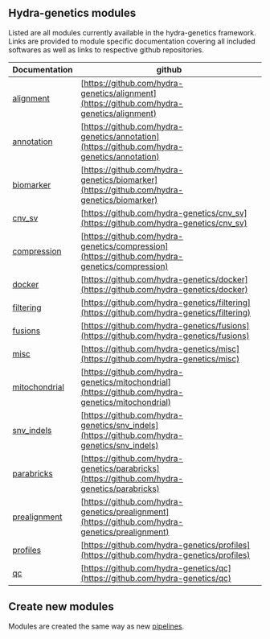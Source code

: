 ## Hydra-genetics modules
Listed are all modules currently available in the hydra-genetics framework. Links are provided to module specific documentation
covering all included softwares as well as links to respective github repositories.  

| Documentation | github |
| ----------------------------------- | ------ |
| [alignment]() | [https://github.com/hydra-genetics/alignment](https://github.com/hydra-genetics/alignment) |
| [annotation]() | [https://github.com/hydra-genetics/annotation](https://github.com/hydra-genetics/annotation) |
| [biomarker]() | [https://github.com/hydra-genetics/biomarker](https://github.com/hydra-genetics/biomarker) |
| [cnv_sv]() | [https://github.com/hydra-genetics/cnv_sv](https://github.com/hydra-genetics/cnv_sv) |
| [compression]() | [https://github.com/hydra-genetics/compression](https://github.com/hydra-genetics/compression) |
| [docker]() | [https://github.com/hydra-genetics/docker](https://github.com/hydra-genetics/docker) |
| [filtering]() | [https://github.com/hydra-genetics/filtering](https://github.com/hydra-genetics/filtering) |
| [fusions]() | [https://github.com/hydra-genetics/fusions](https://github.com/hydra-genetics/fusions) |
| [misc]() | [https://github.com/hydra-genetics/misc](https://github.com/hydra-genetics/misc) |
| [mitochondrial]() | [https://github.com/hydra-genetics/mitochondrial](https://github.com/hydra-genetics/mitochondrial) |
| [snv_indels]() | [https://github.com/hydra-genetics/snv_indels](https://github.com/hydra-genetics/snv_indels) |
| [parabricks]() | [https://github.com/hydra-genetics/parabricks](https://github.com/hydra-genetics/parabricks) |
| [prealignment](https://twist-solid.readthedocs.io/en/stable/) | [https://github.com/hydra-genetics/prealignment](https://github.com/hydra-genetics/prealignment) |
| [profiles]() | [https://github.com/hydra-genetics/profiles](https://github.com/hydra-genetics/profiles) |
| [qc]() | [https://github.com/hydra-genetics/qc](https://github.com/hydra-genetics/qc) |

## Create new modules
Modules are created the same way as new [pipelines](create.md).
